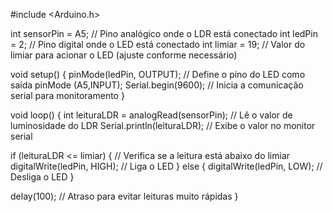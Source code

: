#include <Arduino.h>

int sensorPin = A5; // Pino analógico onde o LDR está conectado
int ledPin = 2;     // Pino digital onde o LED está conectado
int limiar = 19;   // Valor do limiar para acionar o LED (ajuste conforme necessário)

void setup() {
  pinMode(ledPin, OUTPUT); // Define o pino do LED como saída
  pinMode (A5,INPUT);
  Serial.begin(9600);      // Inicia a comunicação serial para monitoramento
}

void loop() {
  int leituraLDR = analogRead(sensorPin); // Lê o valor de luminosidade do LDR
  Serial.println(leituraLDR);             // Exibe o valor no monitor serial

  if (leituraLDR <= limiar) { // Verifica se a leitura está abaixo do limiar
    digitalWrite(ledPin, HIGH); // Liga o LED
  } else {
    digitalWrite(ledPin, LOW);  // Desliga o LED
  }

  delay(100); // Atraso para evitar leituras muito rápidas
}
